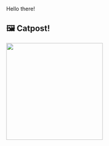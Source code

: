 Hello there!



## 🖼️ Catpost!

<sub>
    <img src="https://cdn2.thecatapi.com/images/WvCorlsxO.jpg" height="256">
</sub>

